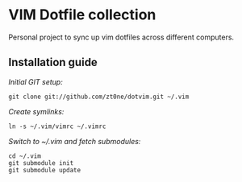 # VIM Dotfile collection

Personal project to sync up vim dotfiles across different computers.

## Installation guide
_Initial GIT setup:_

    git clone git://github.com/zt0ne/dotvim.git ~/.vim

_Create symlinks:_

    ln -s ~/.vim/vimrc ~/.vimrc

_Switch to ~/.vim and fetch submodules:_

    cd ~/.vim
    git submodule init
    git submodule update
